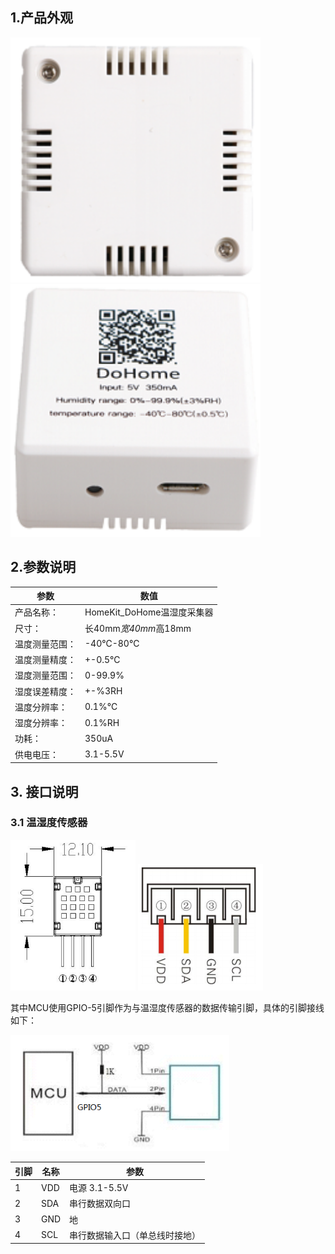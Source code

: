 ## 1.产品外观

 <img src="../README_IMAGE/1.png" width="400" />
 
 <img src="../README_IMAGE/2.png" width="400" />
 
## 2.参数说明

|参数                   |数值                                         |
|-----------------------|--------------------------------------------|
|产品名称：               | HomeKit_DoHome温湿度采集器                  |
|尺寸：                  | 长40mm*宽40mm*高18mm                        |
|温度测量范围：           |-40℃-80℃                                   |
|温度测量精度：           |+-0.5℃                                      |
|湿度测量范围：           |0-99.9%                                     |
|湿度误差精度：           |+-%3RH                                      |
|温度分辨率：             |0.1%℃                                      |
|湿度分辨率：             |0.1%RH                                      |
|功耗：                  |350uA                                       |
|供电电压：              |3.1-5.5V                                     |

## 3. 接口说明

### 3.1 温湿度传感器

 <img src="../README_IMAGE/11.png" width="200" />         <img src="../README_IMAGE/13.png" width="200" />
 
其中MCU使用GPIO-5引脚作为与温湿度传感器的数据传输引脚，具体的引脚接线如下：

 <img src="../README_IMAGE/12.png" width="350" /> 
 
|引脚                   |名称                     |参数                  |
|-----------------------|-------------------------|---------------------|
|1                       |VDD                         |电源 3.1-5.5V                    |
|2                       |SDA                         |串行数据双向口                  |
|3                       |GND                         |地                    |
|4                       |SCL                         |串行数据输入口（单总线时接地）                    |
 
 


